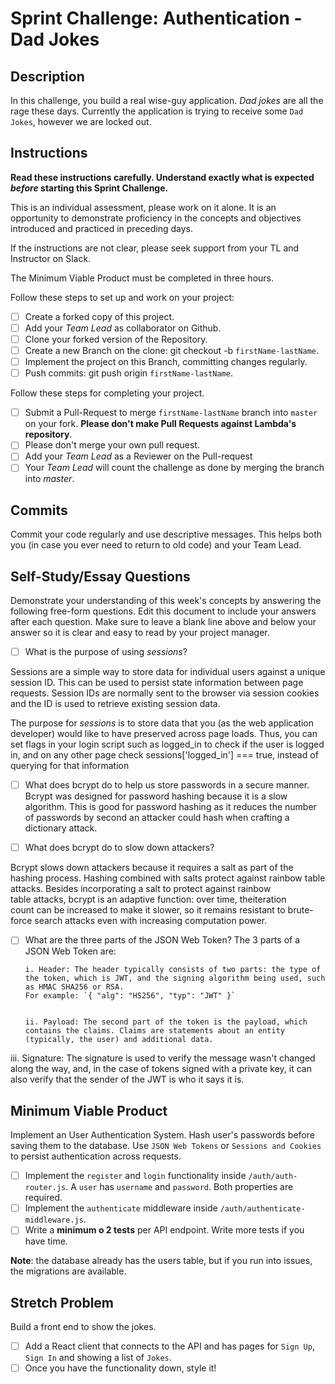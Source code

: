 # Sprint Challenge: Authentication - Dad Jokes

## Description

In this challenge, you build a real wise-guy application. _Dad jokes_ are all the rage these days. Currently the application is trying to receive some `Dad Jokes`, however we are locked out.

## Instructions

**Read these instructions carefully. Understand exactly what is expected _before_ starting this Sprint Challenge.**

This is an individual assessment, please work on it alone. It is an opportunity to demonstrate proficiency in the concepts and objectives introduced and practiced in preceding days.

If the instructions are not clear, please seek support from your TL and Instructor on Slack.

The Minimum Viable Product must be completed in three hours.

Follow these steps to set up and work on your project:

- [ ] Create a forked copy of this project.
- [ ] Add your _Team Lead_ as collaborator on Github.
- [ ] Clone your forked version of the Repository.
- [ ] Create a new Branch on the clone: git checkout -b `firstName-lastName`.
- [ ] Implement the project on this Branch, committing changes regularly.
- [ ] Push commits: git push origin `firstName-lastName`.

Follow these steps for completing your project.

- [ ] Submit a Pull-Request to merge `firstName-lastName` branch into `master` on your fork. **Please don't make Pull Requests against Lambda's repository**.
- [ ] Please don't merge your own pull request.
- [ ] Add your _Team Lead_ as a Reviewer on the Pull-request
- [ ] Your _Team Lead_ will count the challenge as done by merging the branch into _master_.

## Commits

Commit your code regularly and use descriptive messages. This helps both you (in case you ever need to return to old code) and your Team Lead.

## Self-Study/Essay Questions

Demonstrate your understanding of this week's concepts by answering the following free-form questions. Edit this document to include your answers after each question. Make sure to leave a blank line above and below your answer so it is clear and easy to read by your project manager.

- [ ] What is the purpose of using _sessions_?

Sessions are a simple way to store data for individual users against a unique session ID. This can be used to persist state information between page requests. Session IDs are normally sent to the browser via session cookies and the ID is used to retrieve existing session data.

The purpose for *sessions* is to store data that you (as the web application developer) would like to have preserved across page loads. Thus, you can set flags in your login script such as logged_in to check if the user is logged in, and on any other page check sessions['logged_in'] === true, instead of querying for that information

- [ ] What does bcrypt do to help us store passwords in a secure manner.
      Bcrypt was designed for password hashing because it is a slow algorithm. This is good for password hashing as it reduces the number of passwords by second an attacker could hash when crafting a dictionary attack.

* [ ] What does bcrypt do to slow down attackers?

Bcrypt slows down attackers because it requires a salt as part of the hashing process. Hashing combined with salts protect against rainbow table attacks.
Besides incorporating a salt to protect against rainbow table attacks, bcrypt is an adaptive function: over time, theiteration count can be increased to make it slower, so it remains resistant to brute-force search attacks even with increasing computation power.

- [ ] What are the three parts of the JSON Web Token?
      The 3 parts of a JSON Web Token are:

      i. Header: The header typically consists of two parts: the type of the token, which is JWT, and the signing algorithm being used, such as HMAC SHA256 or RSA.
      For example: `{ "alg": "HS256", "typ": "JWT" }`


      ii. Payload: The second part of the token is the payload, which contains the claims. Claims are statements about an entity (typically, the user) and additional data.

iii. Signature: The signature is used to verify the message wasn't changed along the way, and, in the case of tokens signed with a private key, it can also verify that the sender of the JWT is who it says it is.

## Minimum Viable Product

Implement an User Authentication System. Hash user's passwords before saving them to the database. Use `JSON Web Tokens` or `Sessions and Cookies` to persist authentication across requests.

- [ ] Implement the `register` and `login` functionality inside `/auth/auth-router.js`. A `user` has `username` and `password`. Both properties are required.
- [ ] Implement the `authenticate` middleware inside `/auth/authenticate-middleware.js`.
- [ ] Write a **minimum o 2 tests** per API endpoint. Write more tests if you have time.

**Note**: the database already has the users table, but if you run into issues, the migrations are available.

## Stretch Problem

Build a front end to show the jokes.

- [ ] Add a React client that connects to the API and has pages for `Sign Up`, `Sign In` and showing a list of `Jokes`.
- [ ] Once you have the functionality down, style it!
